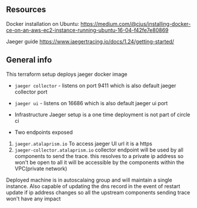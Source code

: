 ## Resources

Docker installation on Ubuntu:
https://medium.com/@cjus/installing-docker-ce-on-an-aws-ec2-instance-running-ubuntu-16-04-f42fe7e80869

Jaeger guide
https://www.jaegertracing.io/docs/1.24/getting-started/

## General info

This terraform setup deploys jaeger docker image

* `jaeger collector` - listens on port 9411 which is also default jaeger collector port

* `jaeger ui` - listens on 16686 which is also default jaeger ui port

* Infrastructure Jaeger setup is a one time deployment is not part of circle ci 
* Two endpoints exposed 
1. `jaeger.atalaprism.io`  To access jaeger UI url it is a https  
2. `jaeger-collector.atalaprism.io`  collector endpoint will be used by all components to send the trace.
    this resolves to a private ip address so won't be open to all it will be accessible by the components within the VPC(private network) 

Deployed machine is in autoscalaing group and will maintain a single instance.
Also capable of updating the dns record in the event of restart update if ip address changes
so all the upstream components sending trace won't have any impact